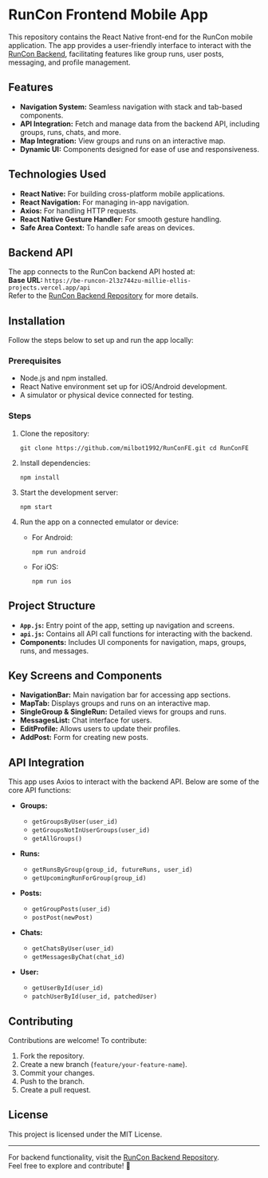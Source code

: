 RunCon Frontend Mobile App
==========================

This repository contains the React Native front-end for the RunCon mobile application.
The app provides a user-friendly interface to interact with the [RunCon Backend](https://github.com/milbot1992/RunConBE), facilitating features like group runs, user posts, messaging, and profile management.

Features
--------

-   **Navigation System:** Seamless navigation with stack and tab-based components.
-   **API Integration:** Fetch and manage data from the backend API, including groups, runs, chats, and more.
-   **Map Integration:** View groups and runs on an interactive map.
-   **Dynamic UI:** Components designed for ease of use and responsiveness.

Technologies Used
-----------------

-   **React Native:** For building cross-platform mobile applications.
-   **React Navigation:** For managing in-app navigation.
-   **Axios:** For handling HTTP requests.
-   **React Native Gesture Handler:** For smooth gesture handling.
-   **Safe Area Context:** To handle safe areas on devices.

Backend API
-----------

The app connects to the RunCon backend API hosted at:\
**Base URL:** `https://be-runcon-2l3z744zu-millie-ellis-projects.vercel.app/api`\
Refer to the [RunCon Backend Repository](https://github.com/milbot1992/RunConBE) for more details.

Installation
------------

Follow the steps below to set up and run the app locally:

### Prerequisites

-   Node.js and npm installed.
-   React Native environment set up for iOS/Android development.
-   A simulator or physical device connected for testing.

### Steps

1.  Clone the repository:

    `git clone https://github.com/milbot1992/RunConFE.git
    cd RunConFE`

2.  Install dependencies:

    `npm install`

3.  Start the development server:

    `npm start`

4.  Run the app on a connected emulator or device:

    -   For Android:

        `npm run android`

    -   For iOS:

        `npm run ios`

Project Structure
-----------------

-   **`App.js`:** Entry point of the app, setting up navigation and screens.
-   **`api.js`:** Contains all API call functions for interacting with the backend.
-   **Components:** Includes UI components for navigation, maps, groups, runs, and messages.

Key Screens and Components
--------------------------

-   **NavigationBar:** Main navigation bar for accessing app sections.
-   **MapTab:** Displays groups and runs on an interactive map.
-   **SingleGroup & SingleRun:** Detailed views for groups and runs.
-   **MessagesList:** Chat interface for users.
-   **EditProfile:** Allows users to update their profiles.
-   **AddPost:** Form for creating new posts.

API Integration
---------------

This app uses Axios to interact with the backend API. Below are some of the core API functions:

-   **Groups:**

    -   `getGroupsByUser(user_id)`
    -   `getGroupsNotInUserGroups(user_id)`
    -   `getAllGroups()`
-   **Runs:**

    -   `getRunsByGroup(group_id, futureRuns, user_id)`
    -   `getUpcomingRunForGroup(group_id)`
-   **Posts:**

    -   `getGroupPosts(user_id)`
    -   `postPost(newPost)`
-   **Chats:**

    -   `getChatsByUser(user_id)`
    -   `getMessagesByChat(chat_id)`
-   **User:**

    -   `getUserById(user_id)`
    -   `patchUserById(user_id, patchedUser)`

Contributing
------------

Contributions are welcome! To contribute:

1.  Fork the repository.
2.  Create a new branch (`feature/your-feature-name`).
3.  Commit your changes.
4.  Push to the branch.
5.  Create a pull request.

License
-------

This project is licensed under the MIT License.

* * * * *

For backend functionality, visit the [RunCon Backend Repository](https://github.com/milbot1992/RunConBE).\
Feel free to explore and contribute! 🚀
